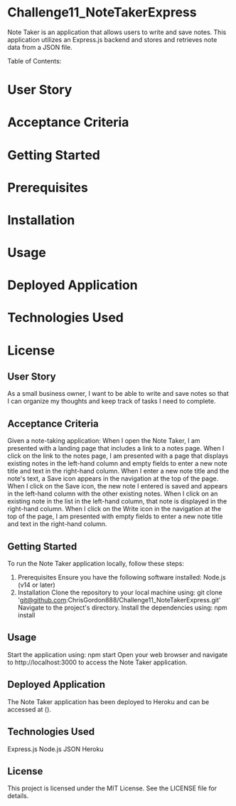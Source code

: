 # Challenge11_NoteTakerExpress
Note Taker is an application that allows users to write and save notes. This application utilizes an Express.js backend and stores and retrieves note data from a JSON file.


Table of Contents:
# User Story
# Acceptance Criteria
# Getting Started
# Prerequisites
# Installation
# Usage
# Deployed Application
# Technologies Used
# License


## User Story
As a small business owner, I want to be able to write and save notes so that I can organize my thoughts and keep track of tasks I need to complete.

## Acceptance Criteria
Given a note-taking application:
When I open the Note Taker, I am presented with a landing page that includes a link to a notes page.
When I click on the link to the notes page, I am presented with a page that displays existing notes in the left-hand column and empty fields to enter a new note title and text in the right-hand column.
When I enter a new note title and the note's text, a Save icon appears in the navigation at the top of the page.
When I click on the Save icon, the new note I entered is saved and appears in the left-hand column with the other existing notes.
When I click on an existing note in the list in the left-hand column, that note is displayed in the right-hand column.
When I click on the Write icon in the navigation at the top of the page, I am presented with empty fields to enter a new note title and text in the right-hand column.

## Getting Started
To run the Note Taker application locally, follow these steps:
1) Prerequisites
Ensure you have the following software installed:
Node.js (v14 or later)
2) Installation
Clone the repository to your local machine using:
git clone 'git@github.com:ChrisGordon888/Challenge11_NoteTakerExpress.git'
Navigate to the project's directory.
Install the dependencies using: npm install

## Usage
Start the application using: npm start
Open your web browser and navigate to http://localhost:3000 to access the Note Taker application.

## Deployed Application
The Note Taker application has been deployed to Heroku and can be accessed at ().


## Technologies Used
Express.js
Node.js
JSON
Heroku

## License
This project is licensed under the MIT License. See the LICENSE file for details.
